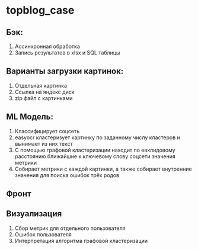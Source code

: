 # topblog_case

## Бэк:
1) Ассинхронная обработка
2) Запись результатов в xlsx и SQL таблицы

## Варианты загрузки картинок:
1) Отдельная картинка
2) Ссылка на яндекс диск
3) zip файл с картинками
   
## ML Модель:
1) Классифицирует соцсеть
2) easyocr кластеризует картинку по заданному числу кластеров и вынимает из них текст
3) С помощью графовой кластеризации находит по евклидовому расстоянию ближайшие к ключевому слову соцсети значения метрики
4) Собирает метрики с каждой картинки, а также собирает внутренние значения для поиска ошибок трёх родов

## Фронт

## Визуализация
1) Сбор метрик для отдельного пользователя
2) Ошибок пользователя
3) Интерпретация алгоритма графовой кластеризации
   
